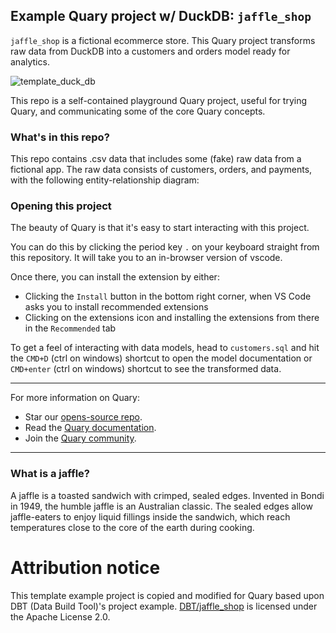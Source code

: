 ## Example Quary project w/ DuckDB: `jaffle_shop`

`jaffle_shop` is a fictional ecommerce store. This Quary project transforms raw data from DuckDB into a customers and orders model ready for analytics.

![template_duck_db](https://github.com/quarylabs/quary_jaffle_shop/assets/132601011/369d6f9f-2be3-4fdd-bcb6-58f9691a3009)

This repo is a self-contained playground Quary project, useful for trying Quary, and communicating some of the core Quary concepts.

### What's in this repo?
This repo contains .csv data that includes some (fake) raw data from a fictional app.
The raw data consists of customers, orders, and payments, with the following entity-relationship diagram:

### Opening this project
The beauty of Quary is that it's easy to start interacting with this project.

You can do this by clicking the period key `.` on your keyboard straight from this repository. It will take you to an in-browser version of vscode.

Once there, you can install the extension by either:

- Clicking the `Install` button in the bottom right corner, when VS Code asks you to install recommended extensions
- Clicking on the extensions icon and installing the extensions from there in the `Recommended` tab

To get a feel of interacting with data models, head to `customers.sql` and hit the `CMD+D` (ctrl on windows) shortcut to open the model documentation or `CMD+enter` (ctrl on windows) shortcut to see the transformed data.

---
For more information on Quary:
- Star our [opens-source repo](https://www.github.com/quarylabs/quary).
- Read the [Quary documentation](https://www.quary.dev/docs).
- Join the [Quary community](https://join.slack.com/t/quarylabs/shared_invite/zt-2dlbfnztw-dMLXJVL38NcbhqRuM5gUcw).
---

### What is a jaffle?
A jaffle is a toasted sandwich with crimped, sealed edges. Invented in Bondi in 1949, the humble jaffle is an Australian classic. The sealed edges allow jaffle-eaters to enjoy liquid fillings inside the sandwich, which reach temperatures close to the core of the earth during cooking.

# Attribution notice
This template example project is copied and modified for Quary based upon DBT (Data Build Tool)'s project example. [DBT/jaffle_shop](https://github.com/dbt-labs/jaffle_shop/tree/main) is licensed under the Apache License 2.0.

